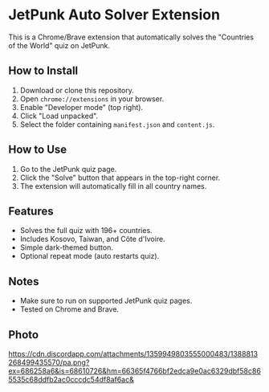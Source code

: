 # JetPunk Auto Solver Extension

This is a Chrome/Brave extension that automatically solves the "Countries of the World" quiz on JetPunk.

## How to Install

1. Download or clone this repository.
2. Open `chrome://extensions` in your browser.
3. Enable "Developer mode" (top right).
4. Click "Load unpacked".
5. Select the folder containing `manifest.json` and `content.js`.

## How to Use

1. Go to the JetPunk quiz page.
2. Click the "Solve" button that appears in the top-right corner.
3. The extension will automatically fill in all country names.

## Features

- Solves the full quiz with 196+ countries.
- Includes Kosovo, Taiwan, and Côte d'Ivoire.
- Simple dark-themed button.
- Optional repeat mode (auto restarts quiz).

## Notes

- Make sure to run on supported JetPunk quiz pages.
- Tested on Chrome and Brave.

## Photo
https://cdn.discordapp.com/attachments/1359949803555000483/1388813268499435570/pa.png?ex=686258a6&is=68610726&hm=66365f4766bf2edca9e0ac6329dbf58c865535c68ddfb2ac0cccdc54df8af6ac&
